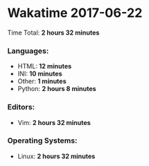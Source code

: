 # Wakatime 2017-06-22

Time Total: **2 hours 32 minutes**

### Languages:
- HTML: **12 minutes** 
- INI: **10 minutes** 
- Other: **1 minutes** 
- Python: **2 hours 8 minutes** 

### Editors:
- Vim: **2 hours 32 minutes** 

### Operating Systems:
- Linux: **2 hours 32 minutes** 

